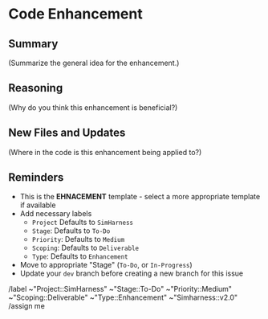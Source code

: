 # Code Enhancement

## Summary

(Summarize the general idea for the enhancement.)

## Reasoning

(Why do you think this enhancement is beneficial?)

 ## New Files and Updates

(Where in the code is this enhancement being applied to?)

## Reminders
- This is the **EHNACEMENT** template - select a more appropriate template if available
- Add necessary labels
    - `Project` Defaults to `SimHarness`
    - `Stage`: Defaults to `To-Do`
    - `Priority`: Defaults to `Medium`
    - `Scoping`: Defaults to `Deliverable`
    - `Type`: Defaults to `Enhancement`
- Move to appropriate "Stage" (`To-Do`, or `In-Progress`)
- Update your `dev` branch before creating a new branch for this issue

/label ~"Project::SimHarness" ~"Stage::To-Do" ~"Priority::Medium" ~"Scoping::Deliverable" ~"Type::Enhancement" ~"Simharness::v2.0"
/assign me
